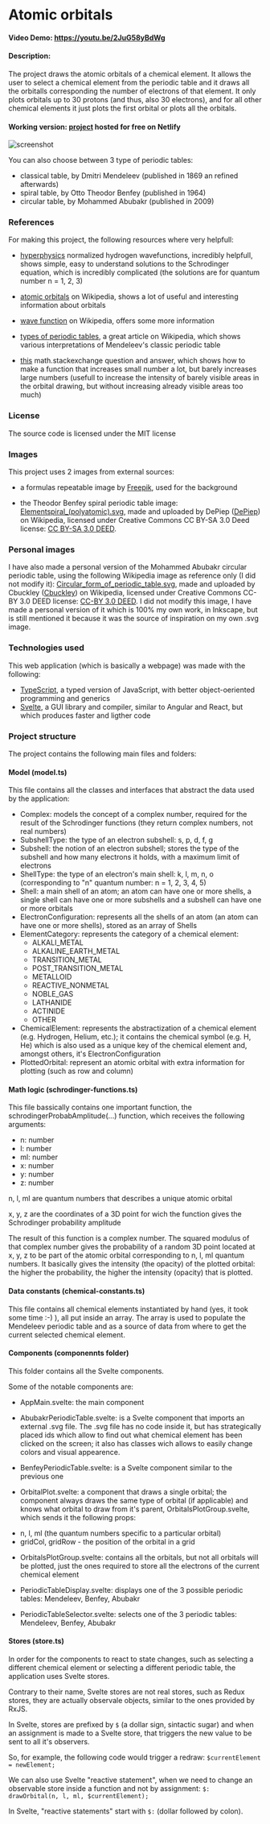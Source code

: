 # Atomic orbitals
#### Video Demo: https://youtu.be/2JuG58yBdWg
#### Description:
The project draws the atomic orbitals of a chemical element. It allows the user to select a chemical element from the periodic table and it draws all the orbitalls corresponding the number of electrons of that element. It only plots orbitals up to 30 protons (and thus, also 30 electrons), and for all other chemical elements it just plots the first orbital or plots all the orbitals.

#### Working version: [project](https://main--atomic-orbitals-4e8b49.netlify.app/) hosted for free on Netlify

![screenshot](screenshots/atomic-orbitals-1.png)

You can also choose between 3 type of periodic tables:
* classical table, by Dmitri Mendeleev (published in 1869 an refined afterwards)
* spiral table, by Otto Theodor Benfey (published in 1964)
* circular table, by Mohammed Abubakr (published in 2009)

### References
For making this project, the following resources where very helpfull:
* [hyperphysics](http://hyperphysics.phy-astr.gsu.edu/hbase/quantum/hydwf.html#c3) normalized hydrogen wavefunctions, incredibly helpfull, shows simple, easy to understand solutions to the Schrodinger equation, which is incredibly complicated (the solutions are for quantum number n = 1, 2, 3)

* [atomic orbitals](https://en.wikipedia.org/wiki/Atomic_orbital#Orbitals_table) on Wikipedia, shows a lot of useful and interesting information about orbitals

* [wave function](https://en.wikipedia.org/wiki/Wave_function) on Wikipedia, offers some more information

* [types of periodic tables](https://en.wikipedia.org/wiki/Types_of_periodic_tables), a great article on Wikipedia, which shows various interpretations of Mendeleev's classic periodic table

* [this](https://math.stackexchange.com/questions/158487/function-that-magnifies-small-changes-and-compresses-large-changes) math.stackexchange question and answer, which shows how to make a function that increases small number a lot, but barely increases large numbers (usefull to increase the intensity of barely visible areas in the orbital drawing, but without increasing already visible areas too much)

### License
The source code is licensed under the MIT license

### Images
This project uses 2 images from external sources:
* a formulas repeatable image by [Freepik](https://www.freepik.com/free-vector/hand-drawn-scientific-formulas-chalkboard_7465599.htm#query=physics%20background&position=8&from_view=keyword&track=ais&uuid=c0ad5447-2189-4168-bf6b-40902e8257f9), used for the background

* the Theodor Benfey spiral periodic table image: [Elementspiral_(polyatomic).svg](https://en.wikipedia.org/wiki/File:Elementspiral_(polyatomic).svg), made and uploaded by DePiep ([DePiep](https://commons.wikimedia.org/wiki/User:DePiep)) on Wikipedia, licensed under Creative Commons CC BY-SA 3.0 Deed license: [CC BY-SA 3.0 DEED](https://creativecommons.org/licenses/by-sa/3.0/deed.en).

### Personal images
I have also made a personal version of the Mohammed Abubakr circular periodic table, using the following Wikipedia image as reference only (I did not modify it): [Circular_form_of_periodic_table.svg](https://en.wikipedia.org/wiki/File:Circular_form_of_periodic_table.svg), made and uploaded by Cbuckley ([Cbuckley](https://en.wikipedia.org/wiki/User:Cbuckley)) on Wikipedia, licensed under Creative Commons CC-BY 3.0 DEED license: [CC-BY 3.0 DEED](https://creativecommons.org/licenses/by/3.0/deed.en). I did not modify this image, I have made a personal version of it which is 100% my own work, in Inkscape, but is still mentioned it because it was the source of inspiration on my own .svg image.

### Technologies used
This web application (which is basically a webpage) was made with the following:
* [TypeScript](https://www.typescriptlang.org/), a typed version of JavaScript, with better object-oeriented programming and generics
* [Svelte](https://svelte.dev/), a GUI library and compiler, similar to Angular and React, but which produces faster and ligther code

### Project structure
The project contains the following main files and folders:
#### Model (model.ts)
This file contains all the classes and interfaces that abstract the data used by the application:
- Complex: models the concept of a complex number, required for the result of the Schrodinger functions (they return complex numbers, not real numbers)
- SubshellType: the type of an electron subshell: s, p, d, f, g
- Subshell: the notion of an electron subshell; stores the type of the subshell and how many electrons it holds, with a maximum limit of electrons
- ShellType: the type of an electron's main shell: k, l, m, n, o (corresponding to "n" quantum number: n = 1, 2, 3, 4, 5)
- Shell: a main shell of an atom; an atom can have one or more shells, a single shell can have one or more subshells and a subshell can have one or more orbitals
- ElectronConfiguration: represents all the shells of an atom (an atom can have one or more shells), stored as an array of Shells
- ElementCategory: represents the category of a chemical element:
   + ALKALI_METAL
   + ALKALINE_EARTH_METAL
   + TRANSITION_METAL
   + POST_TRANSITION_METAL
   + METALLOID
   + REACTIVE_NONMETAL
   + NOBLE_GAS
   + LATHANIDE
   + ACTINIDE
   + OTHER
- ChemicalElement: represents the abstractization of a chemical element (e.g. Hydrogen, Helium, etc.); it contains the chemical symbol (e.g. H, He) which is also used as a unique key of the chemical element and, amongst others, it's ElectronConfiguration
- PlottedOrbital: represent an atomic orbital with extra information for plotting (such as row and column)

#### Math logic (schrodinger-functions.ts)
This file bassically contains one important function, the schrodingerProbabAmplitude(...) function, which receives the following arguments:
* n: number
* l: number
* ml: number
* x: number
* y: number
* z: number

n, l, ml are quantum numbers that describes a unique atomic orbital

x, y, z are the coordinates of a 3D point for wich the function gives the Schrodinger probability amplitude

The result of this function is a complex number. The squared modulus of that complex number gives the probability of a random 3D point located at x, y, z to be part of the atomic orbital corresponding to n, l, ml quantum numbers. It basically gives the intensity (the opacity) of the plotted orbital: the higher the probability, the higher the intensity (opacity) that is plotted.

#### Data constants (chemical-constants.ts)
This file contains all chemical elements instantiated by hand (yes, it took some time :-) ), all put inside an array. The array is used to populate the Mendeleev periodic table and as a source of data from where to get the current selected chemical element.

#### Components (componennts folder)
This folder contains all the Svelte components.

Some of the notable components are:
* AppMain.svelte: the main component
* AbubakrPeriodicTable.svelte: is a Svelte component that imports an external .svg file. The .svg file has no code inside it, but has strategically placed ids which allow to find out what chemical element has been clicked on the screen; it also has classes wich allows to easily change colors and visual appearence.

* BenfeyPeriodicTable.svelte: is a Svelte component similar to the previous one

* OrbitalPlot.svelte: a component that draws a single orbital; the component always draws the same type of orbital (if applicable) and knows what orbital to draw from it's parent, OrbitalsPlotGroup.svelte, which sends it the following props:
 - n, l, ml (the quantum numbers specific to a particular orbital)
 - gridCol, gridRow - the position of the orbital in a grid

* OrbitalsPlotGroup.svelte: contains all the orbitals, but not all orbitals will be plotted, just the ones required to store all the electrons of the current chemical element

* PeriodicTableDisplay.svelte: displays one of the 3 possible periodic tables: Mendeleev, Benfey, Abubakr

* PeriodicTableSelector.svelte: selects one of the 3 periodic tables: Mendeleev, Benfey, Abubakr

#### Stores (store.ts)
In order for the components to react to state changes, such as selecting a different chemical element or selecting a different periodic table, the application uses Svelte stores.

Contrary to their name, Svelte stores are not real stores, such as Redux stores, they are actually observale objects, similar to the ones provided by RxJS.

In Svelte, stores are prefixed by `$` (a dollar sign, sintactic sugar) and when an assignment is made to a Svelte store, that triggers the new value to be sent to all it's observers.

So, for example, the following code would trigger a redraw: `$currentElement = newElement;`

We can also use Svelte "reactive statement", when we need to change an observable store inside a function and not by assignment: `$: drawOrbital(n, l, ml, $currentElement);`

In Svelte, "reactive statements" start with `$:` (dollar followed by colon).
